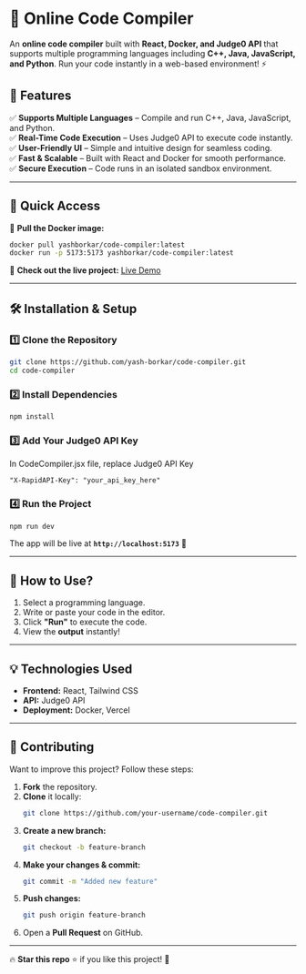 # 🚀 Online Code Compiler

An **online code compiler** built with **React, Docker, and Judge0 API** that supports multiple programming languages including **C++, Java, JavaScript, and Python**. Run your code instantly in a web-based environment! ⚡

## 🌟 Features
✅ **Supports Multiple Languages** – Compile and run C++, Java, JavaScript, and Python.  
✅ **Real-Time Code Execution** – Uses Judge0 API to execute code instantly.  
✅ **User-Friendly UI** – Simple and intuitive design for seamless coding.  
✅ **Fast & Scalable** – Built with React and Docker for smooth performance.  
✅ **Secure Execution** – Code runs in an isolated sandbox environment.  

---
## 📢 Quick Access

🔗 **Pull the Docker image:**
```sh
docker pull yashborkar/code-compiler:latest
docker run -p 5173:5173 yashborkar/code-compiler:latest
```

🔗 **Check out the live project:** <a rel="noopener noreferrer" href="https://compilespacee.vercel.app">Live Demo</a>

---

## 🛠️ Installation & Setup

### 1️⃣ Clone the Repository
```sh
git clone https://github.com/yash-borkar/code-compiler.git
cd code-compiler
```

### 2️⃣ Install Dependencies
```sh
npm install
```

### 3️⃣ Add Your Judge0 API Key
In CodeCompiler.jsx file, replace Judge0 API Key

```env
"X-RapidAPI-Key": "your_api_key_here"
```

### 4️⃣ Run the Project
```sh
npm run dev
```
The app will be live at **`http://localhost:5173`** 🚀  

---

## 📌 How to Use?
1. Select a programming language.
2. Write or paste your code in the editor.
3. Click **"Run"** to execute the code.
4. View the **output** instantly!

---

## 💡 Technologies Used
- **Frontend:** React, Tailwind CSS  
- **API:** Judge0 API  
- **Deployment:** Docker, Vercel  

---

## 🤝 Contributing
Want to improve this project? Follow these steps:

1. **Fork** the repository.
2. **Clone** it locally:  
   ```sh
   git clone https://github.com/your-username/code-compiler.git
   ```
3. **Create a new branch:**  
   ```sh
   git checkout -b feature-branch
   ```
4. **Make your changes & commit:**  
   ```sh
   git commit -m "Added new feature"
   ```
5. **Push changes:**  
   ```sh
   git push origin feature-branch
   ```
6. Open a **Pull Request** on GitHub.

---

🔥 **Star this repo** ⭐ if you like this project! 🚀

